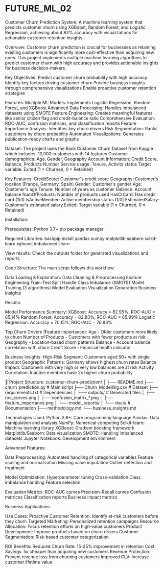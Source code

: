 # FUTURE_ML_02
Customer Churn Prediction System:
A machine learning system that predicts customer churn using XGBoost, Random Forest, and Logistic Regression, achieving about 83% accuracy with visualizations for actionable customer retention insights.

Overview:
Customer churn prediction is crucial for businesses as retaining existing customers is significantly more cost-effective than acquiring new ones. This project implements multiple machine learning algorithms to predict customer churn with high accuracy and provides actionable insights for business decision-makers.

Key Objectives:
Predict customer churn probability with high accuracy
Identify key factors driving customer churn
Provide business insights through comprehensive visualizations
Enable proactive customer retention strategies

Features:
Multiple ML Models: Implements Logistic Regression, Random Forest, and XGBoost
Advanced Data Processing: Handles imbalanced datasets using SMOTE
Feature Engineering: Creates meaningful features like senior citizen flag and credit-balance ratio
Comprehensive Evaluation: ROC-AUC, confusion matrices, and classification reports
Feature Importance Analysis: Identifies key churn drivers
Risk Segmentation: Ranks customers by churn probability
Automated Visualizations: Generates publication-ready charts and graphs

Dataset:
The project uses the Bank Customer Churn Dataset from Kaggle which includes:
10,000 customers with 14 features
Customer demographics: Age, Gender, Geography
Account information: Credit Score, Balance, Products Number
Service usage: Tenure, Activity status
Target variable: Exited (1 = Churned, 0 = Retained)

Key Features:
CreditScore: Customer's credit score
Geography: Customer's location (France, Germany, Spain)
Gender: Customer's gender
Age: Customer's age
Tenure: Number of years as customer
Balance: Account balance
NumOfProducts: Number of products used
HasCrCard: Has credit card (1/0)
IsActiveMember: Active membership status (1/0)
EstimatedSalary: Customer's estimated salary
Exited: Target variable (1 = Churned, 0 = Retained)

Installation:

Prerequisites:
Python 3.7+
pip package manager

Required Libraries:
bashpip install pandas numpy matplotlib seaborn scikit-learn xgboost imbalanced-learn

View results: Check the outputs folder for generated visualizations and reports

Code Structure:
The main script follows this workflow:

Data Loading & Exploration:
Data Cleaning & Preprocessing
Feature Engineering
Train-Test Split
Handle Class Imbalance (SMOTE)
Model Training (3 algorithms)
Model Evaluation
Visualization Generation
Business Insights

Results:

Model Performance Summary:
XGBoost: Accuracy = 82.95%, ROC-AUC = 85.14%
Random Forest: Accuracy = 82.80%, ROC-AUC = 85.99%
Logistic Regression: Accuracy = 70.15%, ROC-AUC = 76.83%

Top Churn Drivers (Feature Importance):
Age - Older customers more likely to churn
Number of Products - Customers with fewer products at risk
Geography - Location-based churn patterns
Balance - Account balance correlation with churn
Credit Score - Financial health indicator

Business Insights:
High-Risk Segment: Customers aged 50+ with single product
Geographic Patterns: Germany shows highest churn rates
Balance Impact: Customers with very high or very low balances are at risk
Activity Correlation: Inactive members have 2x higher churn probability

📁 Project Structure:
customer-churn-prediction/
│
├── README.md
├── churn_prediction.py          # Main script
├── Churn_Modelling.csv         # Dataset
├── requirements.txt            # Dependencies
│
├── outputs/                    # Generated files
│   ├── roc_curves.png
│   ├── confusion_matrix_*.png
│   ├── feature_importance.png
│   └── model_reports/
│
└── docs/                       # Documentation
    ├── methodology.md
    └── business_insights.md

Technologies Used:
Python 3.8+: Core programming language
Pandas: Data manipulation and analysis
NumPy: Numerical computing
Scikit-learn: Machine learning library
XGBoost: Gradient boosting framework
Matplotlib/Seaborn: Data visualization
SMOTE: Handling imbalanced datasets
Jupyter Notebook: Development environment

Advanced Features:

Data Preprocessing:
Automated handling of categorical variables
Feature scaling and normalization
Missing value imputation
Outlier detection and treatment

Model Optimization:
Hyperparameter tuning
Cross-validation
Class imbalance handling
Feature selection

Evaluation Metrics:
ROC-AUC curves
Precision-Recall curves
Confusion matrices
Classification reports
Business impact metrics

Business Applications:

Use Cases:
Proactive Customer Retention: Identify at-risk customers before they churn
Targeted Marketing: Personalized retention campaigns
Resource Allocation: Focus retention efforts on high-value customers
Product Development: Improve products based on churn drivers
Customer Segmentation: Risk-based customer categorization

ROI Benefits:
Reduced Churn Rate: 15-25% improvement in retention
Cost Savings: 5x cheaper than acquiring new customers
Revenue Protection: Prevent revenue loss from churning customers
Improved CLV: Increase customer lifetime value
